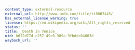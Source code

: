 ```yaml
---
content_type: external-resource
external_url: http://www.imdb.com/title/tt0067445/
has_external_license_warning: true
license: https://en.wikipedia.org/wiki/All_rights_reserved
status: ''
title: _Death in Venice_
uid: b6f2d77d-e257-49c0-989a-9fbddc04603d
wayback_url: ''
---
```

